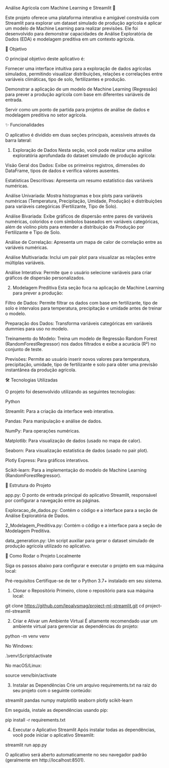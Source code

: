 Análise Agrícola com Machine Learning e Streamlit 🌾

Este projeto oferece uma plataforma interativa e amigável construída com Streamlit para explorar um dataset simulado de produção agrícola e aplicar um modelo de Machine Learning para realizar previsões. Ele foi desenvolvido para demonstrar capacidades de Análise Exploratória de Dados (EDA) e modelagem preditiva em um contexto agrícola.

🎯 Objetivo

O principal objetivo deste aplicativo é:

Fornecer uma interface intuitiva para a exploração de dados agrícolas simulados, permitindo visualizar distribuições, relações e correlações entre variáveis climáticas, tipo de solo, fertilizantes e produção.

Demonstrar a aplicação de um modelo de Machine Learning (Regressão) para prever a produção agrícola com base em diferentes variáveis de entrada.

Servir como um ponto de partida para projetos de análise de dados e modelagem preditiva no setor agrícola.

✨ Funcionalidades

O aplicativo é dividido em duas seções principais, acessíveis através da barra lateral:

1. Exploração de Dados
Nesta seção, você pode realizar uma análise exploratória aprofundada do dataset simulado de produção agrícola:

Visão Geral dos Dados: Exibe os primeiros registros, dimensões do DataFrame, tipos de dados e verifica valores ausentes.

Estatísticas Descritivas: Apresenta um resumo estatístico das variáveis numéricas.

Análise Univariada: Mostra histogramas e box plots para variáveis numéricas (Temperatura, Precipitação, Umidade, Produção) e distribuições para variáveis categóricas (Fertilizante, Tipo de Solo).

Análise Bivariada: Exibe gráficos de dispersão entre pares de variáveis numéricas, coloridos e com símbolos baseados em variáveis categóricas, além de violino plots para entender a distribuição da Produção por Fertilizante e Tipo de Solo.

Análise de Correlação: Apresenta um mapa de calor de correlação entre as variáveis numéricas.

Análise Multivariada: Inclui um pair plot para visualizar as relações entre múltiplas variáveis.

Análise Interativa: Permite que o usuário selecione variáveis para criar gráficos de dispersão personalizados.

2. Modelagem Preditiva
Esta seção foca na aplicação de Machine Learning para prever a produção:

Filtro de Dados: Permite filtrar os dados com base em fertilizante, tipo de solo e intervalos para temperatura, precipitação e umidade antes de treinar o modelo.

Preparação dos Dados: Transforma variáveis categóricas em variáveis dummies para uso no modelo.

Treinamento do Modelo: Treina um modelo de Regressão Random Forest (RandomForestRegressor) nos dados filtrados e exibe a acurácia (R²) no conjunto de teste.

Previsões: Permite ao usuário inserir novos valores para temperatura, precipitação, umidade, tipo de fertilizante e solo para obter uma previsão instantânea da produção agrícola.

🛠️ Tecnologias Utilizadas

O projeto foi desenvolvido utilizando as seguintes tecnologias:

Python

Streamlit: Para a criação da interface web interativa.

Pandas: Para manipulação e análise de dados.

NumPy: Para operações numéricas.

Matplotlib: Para visualização de dados (usado no mapa de calor).

Seaborn: Para visualização estatística de dados (usado no pair plot).

Plotly Express: Para gráficos interativos.

Scikit-learn: Para a implementação do modelo de Machine Learning (RandomForestRegressor).

📁 Estrutura do Projeto

app.py: O ponto de entrada principal do aplicativo Streamlit, responsável por configurar a navegação entre as páginas.

Exploracao_de_dados.py: Contém o código e a interface para a seção de Análise Exploratória de Dados.

2_Modelagem_Preditiva.py: Contém o código e a interface para a seção de Modelagem Preditiva.

data_generation.py: Um script auxiliar para gerar o dataset simulado de produção agrícola utilizado no aplicativo.

🚀 Como Rodar o Projeto Localmente

Siga os passos abaixo para configurar e executar o projeto em sua máquina local:

Pré-requisitos
Certifique-se de ter o Python 3.7+ instalado em seu sistema.

1. Clonar o Repositório
Primeiro, clone o repositório para sua máquina local:

git clone https://github.com/leoalvsmag/project-ml-streamlit.git
cd project-ml-streamlit

2. Criar e Ativar um Ambiente Virtual
É altamente recomendado usar um ambiente virtual para gerenciar as dependências do projeto:

python -m venv venv

No Windows:

.\venv\Scripts\activate

No macOS/Linux:

source venv/bin/activate

3. Instalar as Dependências
Crie um arquivo requirements.txt na raiz do seu projeto com o seguinte conteúdo:

streamlit
pandas
numpy
matplotlib
seaborn
plotly
scikit-learn

Em seguida, instale as dependências usando pip:

pip install -r requirements.txt

4. Executar o Aplicativo Streamlit
Após instalar todas as dependências, você pode iniciar o aplicativo Streamlit:

streamlit run app.py

O aplicativo será aberto automaticamente no seu navegador padrão (geralmente em http://localhost:8501).

